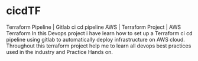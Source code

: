 # cicdTF

Terraform Pipeline | Gitlab ci cd pipeline AWS | Terraform Project | AWS Terraform
In this Devops project i have learn how to set up a Terraform ci cd pipeline using gitlab to automatically deploy infrastructure on AWS cloud.
Throughout this terraform project help me to learn all devops best practices used in the industry and Practice Hands on.

